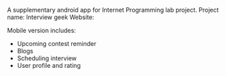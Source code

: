 A supplementary android app for Internet Programming lab project.
Project name: Interview geek
Website: 

Mobile version includes:
- Upcoming contest reminder
- Blogs
- Scheduling interview
- User profile and rating
